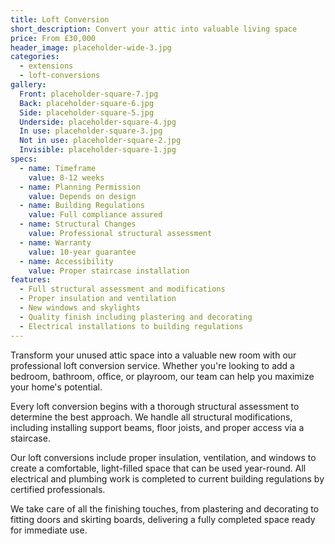 ```yaml
---
title: Loft Conversion
short_description: Convert your attic into valuable living space
price: From £30,000
header_image: placeholder-wide-3.jpg
categories:
  - extensions
  - loft-conversions
gallery:
  Front: placeholder-square-7.jpg
  Back: placeholder-square-6.jpg
  Side: placeholder-square-5.jpg
  Underside: placeholder-square-4.jpg
  In use: placeholder-square-3.jpg
  Not in use: placeholder-square-2.jpg
  Invisible: placeholder-square-1.jpg
specs:
  - name: Timeframe
    value: 8-12 weeks
  - name: Planning Permission
    value: Depends on design
  - name: Building Regulations
    value: Full compliance assured
  - name: Structural Changes
    value: Professional structural assessment
  - name: Warranty
    value: 10-year guarantee
  - name: Accessibility
    value: Proper staircase installation
features:
  - Full structural assessment and modifications
  - Proper insulation and ventilation
  - New windows and skylights
  - Quality finish including plastering and decorating
  - Electrical installations to building regulations
---
```


Transform your unused attic space into a valuable new room with our professional loft conversion service. Whether you're looking to add a bedroom, bathroom, office, or playroom, our team can help you maximize your home's potential.

Every loft conversion begins with a thorough structural assessment to determine the best approach. We handle all structural modifications, including installing support beams, floor joists, and proper access via a staircase.

Our loft conversions include proper insulation, ventilation, and windows to create a comfortable, light-filled space that can be used year-round. All electrical and plumbing work is completed to current building regulations by certified professionals.

We take care of all the finishing touches, from plastering and decorating to fitting doors and skirting boards, delivering a fully completed space ready for immediate use.
